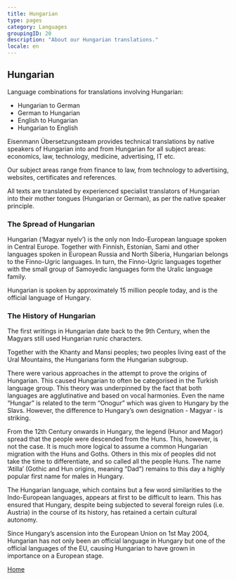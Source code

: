 ```yaml
---
title: Hungarian
type: pages
category: Languages
groupingID: 20
description: "About our Hungarian translations."
locale: en
---
```


## Hungarian

Language combinations for translations involving Hungarian:
- Hungarian to German
- German to Hungarian
- English to Hungarian
- Hungarian to English

Eisenmann Übersetzungsteam provides technical translations by native speakers of Hungarian into and from Hungarian for all subject areas: economics, law, technology, medicine, advertising, IT etc.

Our subject areas range from finance to law, from technology to advertising, websites, certificates and references.

All texts are translated by experienced specialist translators of Hungarian into their mother tongues (Hungarian or German), as per the native speaker principle.

### The Spread of Hungarian
Hungarian (‘Magyar nyelv’) is the only non Indo-European language spoken in Central Europe. Together with Finnish, Estonian, Sami and other languages spoken in European Russia and North Siberia, Hungarian belongs to the Finno-Ugric languages. In turn, the Finno-Ugric languages together with the small group of Samoyedic languages form the Uralic language family.

Hungarian is spoken by approximately 15 million people today, and is the official language of Hungary.

### The History of Hungarian
The first writings in Hungarian date back to the 9th Century, when the Magyars still used Hungarian runic characters.

Together with the Khanty and Mansi peoples; two peoples living east of the Ural Mountains, the Hungarians form the Hungarian subgroup.

There were various approaches in the attempt to prove the origins of Hungarian. This caused Hungarian to often be categorised in the Turkish language group. This theory was underpinned by the fact that both languages are agglutinative and based on vocal harmonies. Even the name “Hungar” is related to the term “Onogur” which was given to Hungary by the Slavs. However, the difference to Hungary’s own designation - Magyar - is striking.

From the 12th Century onwards in Hungary, the legend (Hunor and Magor) spread that the people were descended from the Huns. This, however, is not the case. It is much more logical to assume a common Hungarian migration with the Huns and Goths. Others in this mix of peoples did not take the time to differentiate, and so called all the people Huns. The name ‘Atilla’ (Gothic and Hun origins, meaning “Dad”) remains to this day a highly popular first name for males in Hungary.

The Hungarian language, which contains but a few word similarities to the Indo-European languages, appears at first to be difficult to learn. This has ensured that Hungary, despite being subjected to several foreign rules (i.e. Austria) in the course of its history, has retained a certain cultural autonomy.

Since Hungary’s ascension into the European Union on 1st May 2004, Hungarian has not only been an official language in Hungary but one of the official languages of the EU, causing Hungarian to have grown in importance on a European stage.

[Home](/about/landing)